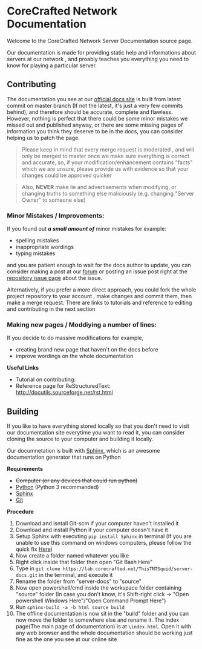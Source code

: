 # CoreCrafted Network Documentation


Welcome to the CoreCrafted Network Server Documentation source page.

Our documentation is made for providing static help and informations about servers at our network , and proably teaches you everything you need to know for playing a particular server.

## Contributing
The documentation you see at our [official docs site](https://docs.corecrafted.net) is built from latest commit on master branch (If not the latest, it's just a very few commits behind), and therefore should be accurate, complete and flawless. 
However, nothing is perfect that there could be some minor mistakes we missed out and published anyway, or there are some missing pages of information you think they deserve to be in the docs, you can consider helping us to patch the page.

> Please keep in mind that every merge request is moderated , and will only be merged to master once we make sure everything is correct and accurate, so, if your modification/enhancement contains "facts" which we are unsure, please provide us with evidence so that your changes could be approved quicker

> Also, **NEVER** make lie and advertisements when modifying, or changing truths to something else maliciously (e.g. changing "Server Owner" to someone else)

### Minor Mistakes / Improvements:
If you found out ***a small amount of*** minor mistakes for example:
* spelling mistakes 
* inappropriate wordings
* typing mistakes 

and you are patient enough to wait for the docs author to update, you can consider making a post at our [forum](https://forum.corecrafted.net/c/feedback) or posting an issue post right at the [repository issue page](https://lab.corecrafted.net/ThisTNTSquid/server-docs/issues) about the issue. 

Alternatively, if you prefer a more direct approach, you could fork the whole project repository to your account , make changes and commit them, then make a 
merge request. There are links to tutorials and reference to editing and contributing in the next section


### Making new pages / Moddiying a number of lines:
If you decide to do massive modifications for example,
* creating brand new page that haven't on the docs before
* improve wordings on the whole documentation


**Useful Links**
* Tutorial on contributing:
* Reference page for ReStructuredText: http://docutils.sourceforge.net/rst.html


## Building 
If you like to have everything stored locally so that you don't need to visit our documentation site everytime you want to read it, you can consider cloning the source to your computer and building it locally.

Our documnetation is built with [Sphinx](http://www.sphinx-doc.org/en/stable/), which is an awesome documentation generator that runs on Python

**Requirements**
* ~~Computer (or any devices that could run python)~~
* [Python](https://www.python.org/downloads/) (Python 3 recommanded)
* [Sphinx](http://www.sphinx-doc.org/en/stable/tutorial.html)
* [Git](https://git-scm.com/)

**Procedure**
1. Download and isntall Git-scm if your computer haven't installed it
1. Download and install Python if your computer doesn't have it
2. Setup Sphinx with executing `pip install Sphinx` in terminal (If you are unable to use this command on windows computers, please follow the quick fix [Here](https://github.com/BurntSushi/nfldb/wiki/Python-&-pip-Windows-installation))
3. Now create a folder named whatever you like
4. Right click inside that folder then open "Git Bash Here"
5. Type in `git clone https://lab.corecrafted.net/ThisTNTSquid/server-docs.git` in the terminal, and execute it
6. Rename the folder from "server-docs" to "source"
7. Now open powershell/cmd inside the workspace folder containing "source" folder (In case you don't know, it's Shift-right click -> "Open powershell Windows Here"/"Open Command Prompt Here")
8. Run `sphinx-build -a -b html source build`
9. The offline documentation is now sit in the "build" folder and you can now move the folder to somewhere else and rename it. The index page(The main page of documentation) is at `\index.html`. Open it with any web browser and the whole documentation should be working just fine as the one you see at our online site